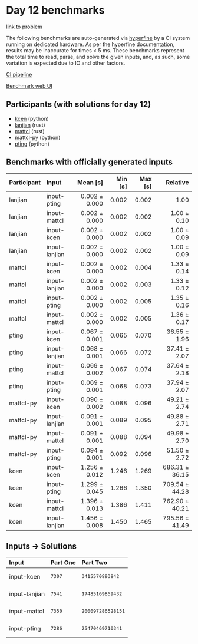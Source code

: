 # Day 12 benchmarks

[link to problem](https://adventofcode.com/2023/day/12)

The following benchmarks are auto-generated via
[hyperfine](https://github.com/sharkdp/hyperfine) by a CI system running on
dedicated hardware. As per the hyperfine documentation, results may be
inaccurate for times < 5 ms. These benchmarks represent the total time to read,
parse, and solve the given inputs, and, as such, some variation is expected due
to IO and other factors.

[CI pipeline](http://ci.papercode.net:8080/teams/main/pipelines/aoc2023)

[Benchmark web UI](https://aoc.ancalagon.black)


## Participants (with solutions for day 12)

- [kcen](https://github.com/kcen/aoc2023) (python)
- [lanjian](https://github.com/lanjian/aoc-2023) (rust)
- [mattcl](https://github.com/mattcl/aoc2023) (rust)
- [mattcl-py](https://github.com/mattcl/aoc2023-py) (python)
- [pting](https://github.com/pting/aoc2023) (python)


## Benchmarks with officially generated inputs

| Participant | Input | Mean [s] | Min [s] | Max [s] | Relative |
|:---|:---|---:|---:|---:|---:|
| lanjian | input-pting | 0.002 ± 0.000 | 0.002 | 0.002 | 1.00 |
| lanjian | input-mattcl | 0.002 ± 0.000 | 0.002 | 0.002 | 1.00 ± 0.10 |
| lanjian | input-kcen | 0.002 ± 0.000 | 0.002 | 0.002 | 1.00 ± 0.09 |
| lanjian | input-lanjian | 0.002 ± 0.000 | 0.002 | 0.002 | 1.00 ± 0.09 |
| mattcl | input-kcen | 0.002 ± 0.000 | 0.002 | 0.004 | 1.33 ± 0.14 |
| mattcl | input-lanjian | 0.002 ± 0.000 | 0.002 | 0.003 | 1.33 ± 0.12 |
| mattcl | input-pting | 0.002 ± 0.000 | 0.002 | 0.005 | 1.35 ± 0.16 |
| mattcl | input-mattcl | 0.002 ± 0.000 | 0.002 | 0.005 | 1.36 ± 0.17 |
| pting | input-kcen | 0.067 ± 0.001 | 0.065 | 0.070 | 36.55 ± 1.96 |
| pting | input-lanjian | 0.068 ± 0.001 | 0.066 | 0.072 | 37.41 ± 2.07 |
| pting | input-mattcl | 0.069 ± 0.002 | 0.067 | 0.074 | 37.64 ± 2.18 |
| pting | input-pting | 0.069 ± 0.001 | 0.068 | 0.073 | 37.94 ± 2.07 |
| mattcl-py | input-kcen | 0.090 ± 0.002 | 0.088 | 0.096 | 49.21 ± 2.74 |
| mattcl-py | input-lanjian | 0.091 ± 0.001 | 0.089 | 0.095 | 49.88 ± 2.71 |
| mattcl-py | input-mattcl | 0.091 ± 0.001 | 0.088 | 0.094 | 49.98 ± 2.70 |
| mattcl-py | input-pting | 0.094 ± 0.001 | 0.092 | 0.096 | 51.50 ± 2.72 |
| kcen | input-kcen | 1.256 ± 0.012 | 1.246 | 1.269 | 686.31 ± 36.15 |
| kcen | input-pting | 1.299 ± 0.045 | 1.266 | 1.350 | 709.54 ± 44.28 |
| kcen | input-mattcl | 1.396 ± 0.013 | 1.386 | 1.411 | 762.90 ± 40.21 |
| kcen | input-lanjian | 1.456 ± 0.008 | 1.450 | 1.465 | 795.56 ± 41.49 |


## Inputs -> Solutions

| Input | Part One | Part Two |
|:---|:---|:---|
|input-kcen|<pre>7307</pre>|<pre>3415570893842</pre>|
|input-lanjian|<pre>7541</pre>|<pre>17485169859432</pre>|
|input-mattcl|<pre>7350</pre>|<pre>200097286528151</pre>|
|input-pting|<pre>7286</pre>|<pre>25470469710341</pre>|